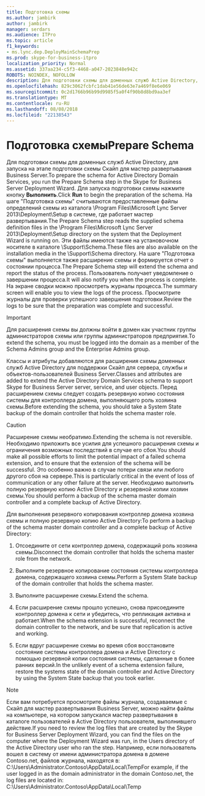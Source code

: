 ```yaml
---
title: Подготовка схемы
ms.author: jambirk
author: jambirk
manager: serdars
ms.audience: ITPro
ms.topic: article
f1_keywords:
- ms.lync.dep.DeployMainSchemaPrep
ms.prod: skype-for-business-itpro
localization_priority: Normal
ms.assetid: 337aa234-c5f3-4468-a047-2023848e942c
ROBOTS: NOINDEX, NOFOLLOW
description: Для подготовки схемы для доменных служб Active Directory, для запуска на этапе подготовки схемы Скайп для мастер развертывания Business Server. Для запуска подготовки схемы нажмите кнопку Выполнить.
ms.openlocfilehash: 829c3062fcbfc1dab41e56de63e7a469f8e6e069
ms.sourcegitcommit: 0c2d1766b96b99d9985f5a0f4f90b8d8bd9aa3ef
ms.translationtype: MT
ms.contentlocale: ru-RU
ms.lasthandoff: 08/08/2018
ms.locfileid: "22138543"
---
```

# <a name="prepare-schema"></a><span data-ttu-id="7ff33-104">Подготовка схемы</span><span class="sxs-lookup"><span data-stu-id="7ff33-104">Prepare Schema</span></span>
 
<span data-ttu-id="7ff33-105">Для подготовки схемы для доменных служб Active Directory, для запуска на этапе подготовки схемы Скайп для мастер развертывания Business Server.</span><span class="sxs-lookup"><span data-stu-id="7ff33-105">To prepare the schema for Active Directory Domain Services, you run the Prepare Schema step in the Skype for Business Server Deployment Wizard.</span></span> <span data-ttu-id="7ff33-106">Для запуска подготовки схемы нажмите кнопку **Выполнить**.</span><span class="sxs-lookup"><span data-stu-id="7ff33-106">Click **Run** to begin the preparation of the schema.</span></span> <span data-ttu-id="7ff33-107">На шаге "Подготовка схемы" считываются предоставленные файлы определений схемы из каталога \Program Files\Microsoft Lync Server 2013\Deployment\Setup в системе, где работает мастер развертывания.</span><span class="sxs-lookup"><span data-stu-id="7ff33-107">The Prepare Schema step reads the supplied schema definition files in the \Program Files\Microsoft Lync Server 2013\Deployment\Setup directory on the system that the Deployment Wizard is running on.</span></span> <span data-ttu-id="7ff33-108">Эти файлы имеются также на установочном носителе в каталоге \Support\Schema.</span><span class="sxs-lookup"><span data-stu-id="7ff33-108">These files are also available on the installation media in the \Support\Schema directory.</span></span> <span data-ttu-id="7ff33-109">На шаге "Подготовка схемы" выполняется также расширение схемы и формируется отчет о состоянии процесса.</span><span class="sxs-lookup"><span data-stu-id="7ff33-109">The Prepare Schema step will extend the schema and report the status of the process.</span></span> <span data-ttu-id="7ff33-110">Пользователь получает уведомление о завершении процесса.</span><span class="sxs-lookup"><span data-stu-id="7ff33-110">It will also notify you when the process is complete.</span></span> <span data-ttu-id="7ff33-111">На экране сводки можно просмотреть журналы процесса.</span><span class="sxs-lookup"><span data-stu-id="7ff33-111">The summary screen will enable you to view the logs of the process.</span></span> <span data-ttu-id="7ff33-112">Просмотрите журналы для проверки успешного завершения подготовки.</span><span class="sxs-lookup"><span data-stu-id="7ff33-112">Review the logs to be sure that the preparation was complete and successful.</span></span>
  
> [!IMPORTANT]
> <span data-ttu-id="7ff33-113">Для расширения схемы вы должны войти в домен как участник группы администраторов схемы или группы администраторов предприятия.</span><span class="sxs-lookup"><span data-stu-id="7ff33-113">To extend the schema, you must be logged into the domain as a member of the Schema Admins group and the Enterprise Admins group.</span></span> 
  
<span data-ttu-id="7ff33-114">Классы и атрибуты добавляются для расширения схемы доменных служб Active Directory для поддержки Скайп для сервера, службы и объектов-пользователей Business Server.</span><span class="sxs-lookup"><span data-stu-id="7ff33-114">Classes and attributes are added to extend the Active Directory Domain Services schema to support Skype for Business Server server, service, and user objects.</span></span> <span data-ttu-id="7ff33-115">Перед расширением схемы следует создать резервную копию состояния системы для контроллера домена, выполняющего роль хозяина схемы.</span><span class="sxs-lookup"><span data-stu-id="7ff33-115">Before extending the schema, you should take a System State backup of the domain controller that holds the schema master role.</span></span> 
  
> [!CAUTION]
> <span data-ttu-id="7ff33-116">Расширение схемы необратимо.</span><span class="sxs-lookup"><span data-stu-id="7ff33-116">Extending the schema is not reversible.</span></span> <span data-ttu-id="7ff33-117">Необходимо приложить все усилия для успешного расширения схемы и ограничения возможных последствий в случае его сбоя.</span><span class="sxs-lookup"><span data-stu-id="7ff33-117">You should make all possible efforts to limit the potential impact of a failed schema extension, and to ensure that the extension of the schema will be successful.</span></span> <span data-ttu-id="7ff33-118">Это особенно важно в случае потери связи или любого другого сбоя на сервере.</span><span class="sxs-lookup"><span data-stu-id="7ff33-118">This is particularly critical in the event of loss of communication or any other failure at the server.</span></span> <span data-ttu-id="7ff33-119">Необходимо выполнить полную резервную копию Active Directory и резервной копии хозяин схемы.</span><span class="sxs-lookup"><span data-stu-id="7ff33-119">You should perform a backup of the schema master domain controller and a complete backup of Active Directory.</span></span> 
  
<span data-ttu-id="7ff33-120">Для выполнения резервного копирования контроллер домена хозяина схемы и полную резервную копию Active Directory:</span><span class="sxs-lookup"><span data-stu-id="7ff33-120">To perform a backup of the schema master domain controller and a complete backup of Active Directory:</span></span>
  
1. <span data-ttu-id="7ff33-121">Отсоедините от сети контроллер домена, содержащий роль хозяина схемы.</span><span class="sxs-lookup"><span data-stu-id="7ff33-121">Disconnect the domain controller that holds the schema master role from the network.</span></span>
    
2. <span data-ttu-id="7ff33-122">Выполните резервное копирование состояния системы контроллера домена, содержащего хозяина схемы.</span><span class="sxs-lookup"><span data-stu-id="7ff33-122">Perform a System State backup of the domain controller that holds the schema master.</span></span>
    
3. <span data-ttu-id="7ff33-123">Выполните расширение схемы.</span><span class="sxs-lookup"><span data-stu-id="7ff33-123">Extend the schema.</span></span>
    
4. <span data-ttu-id="7ff33-124">Если расширение схемы прошло успешно, снова присоедините контроллер домена к сети и убедитесь, что репликация активна и работает.</span><span class="sxs-lookup"><span data-stu-id="7ff33-124">When the schema extension is successful, reconnect the domain controller to the network, and be sure that replication is active and working.</span></span>
    
5. <span data-ttu-id="7ff33-125">Если вдруг расширение схемы во время сбоя восстановите состояние системы контроллера домена и Active Directory с помощью резервной копии состояния системы, сделанные в более ранних версий.</span><span class="sxs-lookup"><span data-stu-id="7ff33-125">In the unlikely event of a schema extension failure, restore the systems state of the domain controller and Active Directory by using the System State backup that you took earlier.</span></span>
    
> [!NOTE]
> <span data-ttu-id="7ff33-126">Если вам потребуется просмотрите файлы журнала, создаваемые с Скайп для мастер развертывания Business Server, можно найти файлы на компьютере, на котором запускался мастер развертывания в каталоге пользователей в Active Directory пользователя, выполнившего действие.</span><span class="sxs-lookup"><span data-stu-id="7ff33-126">If you need to review the log files that are created by the Skype for Business Server Deployment Wizard, you can find the files on the computer where the Deployment Wizard was run, in the Users directory of the Active Directory user who ran the step.</span></span> <span data-ttu-id="7ff33-127">Например, если пользователь вошел в систему от имени администратора домена в домене Contoso.net, файлов журнала, находятся в: C:\Users\Administrator.Contoso\AppData\Local\Temp</span><span class="sxs-lookup"><span data-stu-id="7ff33-127">For example, if the user logged in as the domain administrator in the domain Contoso.net, the log files are located in: C:\Users\Administrator.Contoso\AppData\Local\Temp</span></span> 
  

